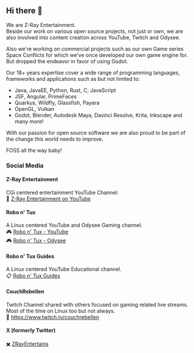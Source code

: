 ## Hi there 👋
We are Z-Ray Entertainment.  
Beside our work on various open source projects, not just or own, we are also involved into content creation across YouTube, Twitch and Odysee.  

Also we're working on commercial projects such as our own Game series Space Conflicts for which we've once developed our own game engine for.  
But dropped the endeavor in favor of using Godot.  

Our 18+ years expertise cover a wide range of programming languages, frameworks and applications such as but not limited to:
- Java, JavaEE, Python, Rust, C, JavaScript
- JSF, Angular, PrimeFaces
- Quarkus, Wildfly, Glassfish, Payara
- OpenGL, Vulkan
- Godot, Blender, Autodesk Maya, Davinci Resolve, Krita, Inkscape
and many more!

With our passion for open source software we are also proud to be part of the change this world needs to improve.

FOSS all the way baby!

### Social Media
#### Z-Ray Entertainment
CGi centered entertainment YouTube Channel:  
🎨 [Z-Ray Entertainment on YouTube](https://www.youtube.com/@ZRayEntertainment)
#### Robo n' Tux
A Linux centered YouTube and Odysee Gaming channel.  
🎮️ [Robo n' Tux - YouTube](https://www.youtube.com/@RoboNTux)  
🎮️ [Robo n' Tux - Odysee](https://odysee.com/@RoboNTux:0)

#### Robo n' Tux Guides
A Linux centered YouTube Educational channel.  
📋️ [Robo n' Tux Guides](https://www.youtube.com/@RoboNTuxGuides)

#### CouchRebellen
Twitch Channel shared with others focused on gaming related live streams. Most of the time on Linux too but not always.  
🔴 https://www.twitch.tv/couchrebellen

#### X (formerly Twitter)
✖️ [ZRayEntertains](https://twitter.com/ZRayEntertains)
